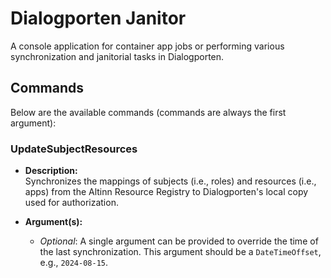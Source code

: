 # Dialogporten Janitor

A console application for container app jobs or performing various synchronization and janitorial tasks in Dialogporten.

## Commands

Below are the available commands (commands are always the first argument):

### UpdateSubjectResources

- **Description:**  
  Synchronizes the mappings of subjects (i.e., roles) and resources (i.e., apps) from the Altinn Resource Registry to Dialogporten's local copy used for authorization.

- **Argument(s):**
    - *Optional*: A single argument can be provided to override the time of the last synchronization. This argument should be a `DateTimeOffset`, e.g., `2024-08-15`.
